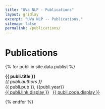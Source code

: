 ```yaml
---
title: "UVa NLP - Publications"
layout: gridlay
excerpt: "UVa NLP -- Publications."
sitemap: false
permalink: /publications/
---
```



# Publications

<!-- ## Full List -->

{% for publi in site.data.publist %}

  <b>{{ publi.title }}</b> <br/>
  <em> {{ publi.authors }} </em> <br/>
  {{ publi.pub }}, {{publi.year}} <br/>
  <a href="{{ publi.link.url }}">{{ publi.link.display }}</a> &nbsp; <a href="{{ publi.code.url }}">{{ publi.code.display }}</a>

{% endfor %}



